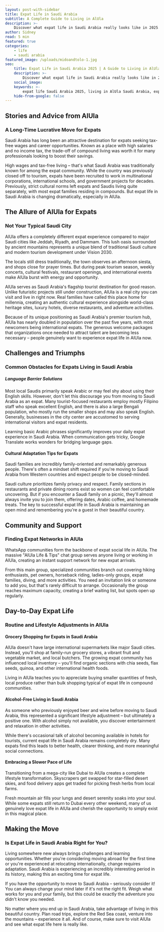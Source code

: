 ```yaml
---
layout: post-with-sidebar
title: Expat Life in Saudi Arabia 
subtitle: A Complete Guide to Living in AlUla
description: >-
    Discover what expat life in Saudi Arabia really looks like in 2025. From AlUla's thriving community to cultural adaptation tips - this is your insider guide to making the move.
author: Sidney
read: 5 min
featured: true
categories:
    - life
    - saudi arabia
featured_image: /uploads/midoandtolo-1.jpg
seo:
    title: Expat Life in Saudi Arabia 2025 | A Guide to Living in AlUla
    description: >-
        Discover what expat life in Saudi Arabia really looks like in 2025. From AlUla's thriving expat community to overcoming cultural challenges - your complete guide to living in Saudi's flagship tourism destination.
    social_image:
    keywords: >-
        expat life Saudi Arabia 2025, living in AlUla Saudi Arabia, expat community AlUla, moving to Saudi Arabia guide, Saudi Arabia expat jobs, AlUla expat housing, expat tips Saudi Arabia, Saudi Arabia lifestyle expats, AlUla tourism jobs, expat families Saudi Arabia, Saudi Arabia cultural adaptation, AlUla cost of living expats
    hide-from-google: false
---
```


## Stories and Advice from AlUla 
### A Long-Time **Lucrative** Move for Expats

Saudi Arabia has long been an attractive destination for expats seeking tax-free wages and career opportunities. Known as a place with high salaries and no income tax, the trade-off of compound living was worth it for many professionals looking to boost their savings.

High wages and tax-free living – that's what Saudi Arabia was traditionally known for among the expat community. While the country was previously closed off to tourism, expats have been recruited to work in multinational corporations, international schools, and government projects for decades. Previously, strict cultural norms left expats and Saudis living quite separately, with most expat families residing in compounds. But expat life in Saudi Arabia is changing dramatically, especially in AlUla.

## The Allure of AlUla for Expats
### Not Your **Typical** Saudi City

AlUla offers a completely different expat experience compared to major Saudi cities like Jeddah, Riyadh, and Dammam. This lush oasis surrounded by ancient mountains represents a unique blend of traditional Saudi culture and modern tourism development under Vision 2030.

The locals still dress traditionally, the town observes an afternoon siesta, and shops close for prayer times. But during peak tourism season, weekly concerts, cultural festivals, restaurant openings, and international events make AlUla burst with energy and opportunity.

AlUla serves as Saudi Arabia's flagship tourist destination for good reason. Unlike futuristic projects still under construction, AlUla is a real city you can visit and live in right now. Real families have called this place home for millennia, creating an authentic cultural experience alongside world-class heritage sites, luxury hotels, diverse restaurants, and adventure activities.

Because of its unique positioning as Saudi Arabia's premier tourism hub, AlUla has nearly doubled in population over the past five years, with most newcomers being international expats. The generous welcome packages that organizations once needed to attract talent are becoming less necessary – people genuinely want to experience expat life in AlUla now.

## Challenges and Triumphs
### Common **Obstacles** for Expats Living in Saudi Arabia

##### **Language Barrier Solutions**

Most local Saudis primarily speak Arabic or may feel shy about using their English skills. However, don't let this discourage you from moving to Saudi Arabia as an expat. Many tourist-focused restaurants employ mostly Filipino staff who speak excellent English, and there is also a large Bengali population, who mostly run the smaller shops and may also speak English. Generally, businesses in the city center are accustomed to serving international visitors and expat residents.

Learning basic Arabic phrases significantly improves your daily expat experience in Saudi Arabia. When communication gets tricky, Google Translate works wonders for bridging language gaps.

#### Cultural Adaptation Tips for Expats

Saudi families are incredibly family-oriented and remarkably generous people. There's often a mindset shift required if you're moving to Saudi Arabia from Western countries and expect people to be closed-minded. 

Saudi culture prioritizes family privacy and respect. Family sections in restaurants and private dining rooms exist so women can feel comfortable uncovering. But if you encounter a Saudi family on a picnic, they'll almost always invite you to join them, offering dates, Arabic coffee, and homemade treats. The key to successful expat life in Saudi Arabia is maintaining an open mind and remembering you're a guest in their beautiful country.

## Community and Support
### Finding Expat **Networks** in AlUla

WhatsApp communities form the backbone of expat social life in AlUla. The massive "AlUla Life & Tips" chat group serves anyone living or working in AlUla, creating an instant support network for new expat arrivals.

From this main group, specialized communities branch out covering hiking enthusiasts, pet owners, horseback riding, ladies-only groups, expat families, diving, and more activities. You need an invitation link or someone to add you, but that's rarely difficult to arrange. Occasionally the group reaches maximum capacity, creating a brief waiting list, but spots open up regularly.

## Day-to-Day Expat Life
### Routine and Lifestyle **Adjustments** in AlUla

#### Grocery Shopping for Expats in Saudi Arabia

AlUla doesn't have large international supermarkets like major Saudi cities. Instead, you'll shop at family-run grocery stores, a vibrant fruit and vegetable market, and local butchers. The growing expat community has influenced local inventory – you'll find organic sections with chia seeds, flax seeds, quinoa, and other international health foods.

Living in AlUla teaches you to appreciate buying smaller quantities of fresh, local produce rather than bulk shopping typical of expat life in compound communities.

#### Alcohol-Free Living in Saudi Arabia

As someone who previously enjoyed beer and wine before moving to Saudi Arabia, this represented a significant lifestyle adjustment – but ultimately a positive one. With alcohol simply not available, you discover entertainment and relaxation in other activities.

While there's occasional talk of alcohol becoming available in hotels for tourists, current expat life in Saudi Arabia remains completely dry. Many expats find this leads to better health, clearer thinking, and more meaningful social connections.

#### Embracing a Slower Pace of Life

Transitioning from a mega-city like Dubai to AlUla creates a complete lifestyle transformation. Skyscrapers get swapped for star-filled desert skies, and food delivery apps get traded for picking fresh herbs from local farms.

Fresh mountain air fills your lungs and desert serenity soaks into your soul. While some expats still return to Dubai every other weekend, many of us genuinely love expat life in AlUla and cherish the opportunity to simply exist in this magical place.

## Making the Move 
### Is Expat Life in Saudi Arabia **Right** for You?

Living somewhere new always brings challenges and learning opportunities. Whether you're considering moving abroad for the first time or you're experienced at relocating internationally, change requires adaptation. Saudi Arabia is experiencing an incredibly interesting period in its history, making this an exciting time for expat life.

If you have the opportunity to move to Saudi Arabia – seriously consider it! You can always change your mind later if it's not the right fit. Weigh what works for you and your family, but this could be exactly the adventure you didn't know you needed.

No matter where you end up in Saudi Arabia, take advantage of living in this beautiful country. Plan road trips, explore the Red Sea coast, venture into the mountains – experience it all. And of course, make sure to visit AlUla and see what expat life here is really like.
